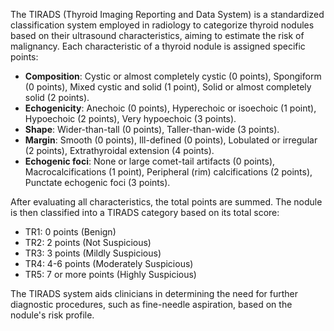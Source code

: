 The TIRADS (Thyroid Imaging Reporting and Data System) is a standardized classification system employed in radiology to categorize thyroid nodules based on their ultrasound characteristics, aiming to estimate the risk of malignancy. Each characteristic of a thyroid nodule is assigned specific points: 

- **Composition**: Cystic or almost completely cystic (0 points), Spongiform (0 points), Mixed cystic and solid (1 point), Solid or almost completely solid (2 points). 
- **Echogenicity**: Anechoic (0 points), Hyperechoic or isoechoic (1 point), Hypoechoic (2 points), Very hypoechoic (3 points). 
- **Shape**: Wider-than-tall (0 points), Taller-than-wide (3 points). 
- **Margin**: Smooth (0 points), Ill-defined (0 points), Lobulated or irregular (2 points), Extrathyroidal extension (4 points). 
- **Echogenic foci**: None or large comet-tail artifacts (0 points), Macrocalcifications (1 point), Peripheral (rim) calcifications (2 points), Punctate echogenic foci (3 points). 

After evaluating all characteristics, the total points are summed. The nodule is then classified into a TIRADS category based on its total score: 

- TR1: 0 points (Benign) 
- TR2: 2 points (Not Suspicious) 
- TR3: 3 points (Mildly Suspicious) 
- TR4: 4-6 points (Moderately Suspicious) 
- TR5: 7 or more points (Highly Suspicious) 

The TIRADS system aids clinicians in determining the need for further diagnostic procedures, such as fine-needle aspiration, based on the nodule's risk profile. 

